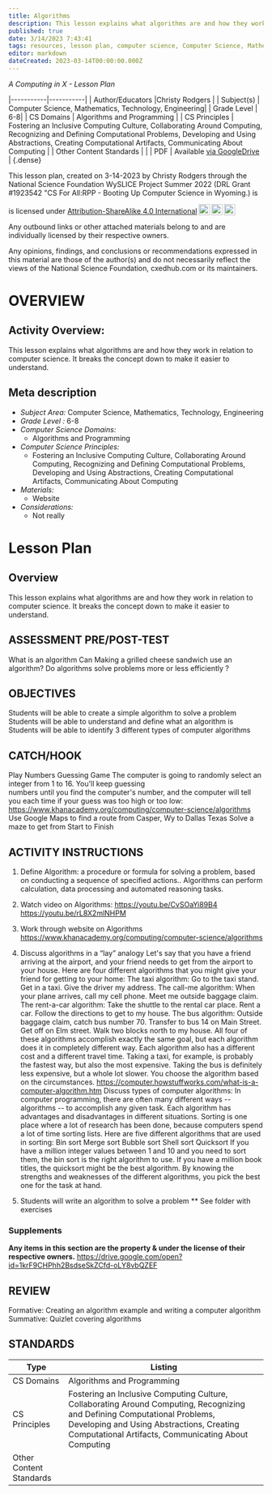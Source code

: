 ```yaml
---
title: Algorithms
description: This lesson explains what algorithms are and how they work in relation to computer science. It breaks the concept down to make it easier to understand.
published: true
date: 3/14/2023 7:43:41
tags: resources, lesson plan, computer science, Computer Science, Mathematics, Technology, Engineering 
editor: markdown
dateCreated: 2023-03-14T00:00:00.000Z
---
```

*A Computing in X - Lesson Plan*

|-----------|-----------|
| Author/Educators |Christy Rodgers |
| Subject(s) | Computer Science, Mathematics, Technology, Engineering|
| Grade Level | 6-8|
| CS Domains | Algorithms and Programming |
| CS Principles | Fostering an Inclusive Computing Culture, Collaborating Around Computing, Recognizing and Defining Computational Problems, Developing and Using Abstractions, Creating Computational Artifacts, Communicating About Computing |
| Other Content Standards |  | 
| PDF | Available [via GoogleDrive](https://drive.google.com/open?id=11WjBEk4EwbRb6IAUYMaPp8Ys7tGB1fJh) |
{.dense}






This lesson plan, created on 3-14-2023 by Christy Rodgers through the National Science Foundation WySLICE Project Summer 2022 (DRL Grant #1923542 "CS For All:RPP - Booting Up Computer Science in Wyoming.) is  <p xmlns:cc="http://creativecommons.org/ns#" >  is licensed under <a href="http://creativecommons.org/licenses/by-sa/4.0/?ref=chooser-v1" target="_blank" rel="license noopener noreferrer" style="display:inline-block;">Attribution-ShareAlike 4.0 International<img style="height:22px!important;margin-left:3px;vertical-align:text-bottom;" src="https://mirrors.creativecommons.org/presskit/icons/cc.svg?ref=chooser-v1"><img style="height:22px!important;margin-left:3px;vertical-align:text-bottom;" src="https://mirrors.creativecommons.org/presskit/icons/by.svg?ref=chooser-v1"><img style="height:22px!important;margin-left:3px;vertical-align:text-bottom;" src="https://mirrors.creativecommons.org/presskit/icons/sa.svg?ref=chooser-v1"></a></p>


Any outbound links or other attached materials belong to and are individually licensed by their respective owners. 


Any opinions, findings, and conclusions or recommendations expressed in this material are those of the author(s) and do not necessarily reflect the views of the National Science Foundation, cxedhub.com or its maintainers.


# OVERVIEW
## Activity Overview:  
This lesson explains what algorithms are and how they work in relation to computer science. It breaks the concept down to make it easier to understand.
## Meta description
+ *Subject Area:* Computer Science, Mathematics, Technology, Engineering 
+ *Grade Level :* 6-8 
+ *Computer Science Domains:*
   + Algorithms and Programming
+ *Computer Science Principles:*
   + Fostering an Inclusive Computing Culture, Collaborating Around Computing, Recognizing and Defining Computational Problems, Developing and Using Abstractions, Creating Computational Artifacts, Communicating About Computing
+ *Materials:* 
   + Website
+ *Considerations:*
   + Not really


# Lesson Plan
## Overview
This lesson explains what algorithms are and how they work in relation to computer science. It breaks the concept down to make it easier to understand.
## ASSESSMENT PRE/POST-TEST
What is an algorithm
 Can Making a grilled cheese sandwich use an algorithm?
 Do algorithms solve problems more  or less efficiently ?
## OBJECTIVES
Students will be able to create a simple algorithm to solve a problem
 Students will be able to understand and define what an algorithm is
 Students will be able to identify 3 different types of computer algorithms


## CATCH/HOOK
Play Numbers Guessing Game
  The computer is going to randomly select an integer from 1 to 16. You'll keep guessing   
  numbers until you find the computer's number, and the computer will tell you each time if 
  your guess was too high or too low:
https://www.khanacademy.org/computing/computer-science/algorithms
Use Google Maps to find a route from Casper, Wy to Dallas Texas
Solve a maze to get from Start to Finish


## ACTIVITY INSTRUCTIONS
1. Define Algorithm: a procedure or formula for solving a problem, based on conducting a sequence of specified actions.. 
Algorithms can perform calculation, data processing and automated reasoning tasks.
3. Watch video on Algorithms: https://youtu.be/CvSOaYi89B4  https://youtu.be/rL8X2mlNHPM
4. Work through website on Algorithms https://www.khanacademy.org/computing/computer-science/algorithms


5. Discuss algorithms in a “lay” analogy
Let's say that you have a friend arriving at the airport, and your friend needs to get from the airport to your house. Here are four different algorithms that you might give your friend for getting to your home:
The taxi algorithm:
Go to the taxi stand.
Get in a taxi.
Give the driver my address.
The call-me algorithm:
When your plane arrives, call my cell phone.
Meet me outside baggage claim.
The rent-a-car algorithm:
Take the shuttle to the rental car place.
Rent a car.
Follow the directions to get to my house.
The bus algorithm:
Outside baggage claim, catch bus number 70.
Transfer to bus 14 on Main Street.
Get off on Elm street.
Walk two blocks north to my house.
All four of these algorithms accomplish exactly the same goal, but each algorithm does it in completely different way. Each algorithm also has a different cost and a different travel time. Taking a taxi, for example, is probably the fastest way, but also the most expensive. Taking the bus is definitely less expensive, but a whole lot slower. You choose the algorithm based on the circumstances.
https://computer.howstuffworks.com/what-is-a-computer-algorithm.htm
 Discuss types of computer algorithms:
In computer programming, there are often many different ways -- algorithms -- to accomplish any given task. Each algorithm has advantages and disadvantages in different situations. Sorting is one place where a lot of research has been done, because computers spend a lot of time sorting lists. Here are five different algorithms that are used in sorting:
Bin sort
Merge sort
Bubble sort
Shell sort
Quicksort
If you have a million integer values between 1 and 10 and you need to sort them, the bin sort is the right algorithm to use. If you have a million book titles, the quicksort might be the best algorithm. By knowing the strengths and weaknesses of the different algorithms, you pick the best one for the task at hand.
6. Students will write an algorithm to solve a problem ** See folder with exercises


### Supplements
**Any items in this section are the property & under the license of their respective owners.**
https://drive.google.com/open?id=1krF9CHPhh2BsdseSkZCfd-oLY8vbQZEF




## REVIEW
Formative: Creating an algorithm example and writing a computer algorithm
Summative: Quizlet covering algorithms
## STANDARDS        
| Type | Listing | 
|-----------|-----------|
| CS Domains  | Algorithms and Programming|
| CS Principles   | Fostering an Inclusive Computing Culture, Collaborating Around Computing, Recognizing and Defining Computational Problems, Developing and Using Abstractions, Creating Computational Artifacts, Communicating About Computing|
| Other Content Standards |   |